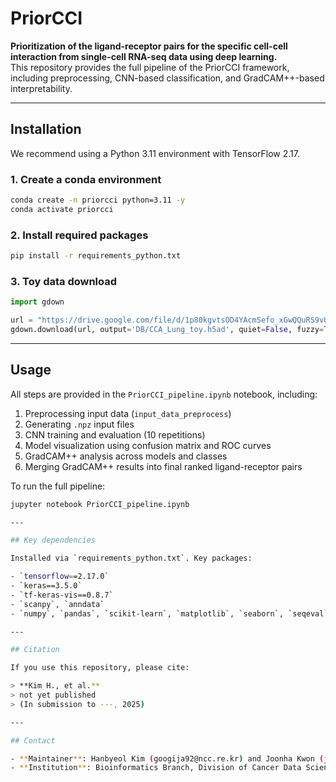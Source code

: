 # PriorCCI

**Prioritization of the ligand-receptor pairs for the specific cell-cell interaction from single-cell RNA-seq data using deep learning.**  
This repository provides the full pipeline of the PriorCCI framework, including preprocessing, CNN-based classification, and GradCAM++-based interpretability.

---

## Installation

We recommend using a Python 3.11 environment with TensorFlow 2.17.

### 1. Create a conda environment
```bash
conda create -n priorcci python=3.11 -y
conda activate priorcci
```

### 2. Install required packages
```bash
pip install -r requirements_python.txt
```

### 3. Toy data download
```python
import gdown

url = "https://drive.google.com/file/d/1p80kgvtsOD4YAcmSefo_xGwQQuRS9vUr/view?usp=drive_link"
gdown.download(url, output='DB/CCA_Lung_toy.h5ad', quiet=False, fuzzy=True)
```
---

## Usage

All steps are provided in the `PriorCCI_pipeline.ipynb` notebook, including:

1. Preprocessing input data (`input_data_preprocess`)
2. Generating `.npz` input files
3. CNN training and evaluation (10 repetitions)
4. Model visualization using confusion matrix and ROC curves
5. GradCAM++ analysis across models and classes
6. Merging GradCAM++ results into final ranked ligand-receptor pairs

To run the full pipeline:

```bash
jupyter notebook PriorCCI_pipeline.ipynb

---

## Key dependencies

Installed via `requirements_python.txt`. Key packages:

- `tensorflow==2.17.0`
- `keras==3.5.0`
- `tf-keras-vis==0.8.7`
- `scanpy`, `anndata`
- `numpy`, `pandas`, `scikit-learn`, `matplotlib`, `seaborn`, `seqeval`

---

## Citation

If you use this repository, please cite:

> **Kim H., et al.**  
> not yet published  
> (In submission to ---, 2025)

---

## Contact

- **Maintainer**: Hanbyeol Kim (googija92@ncc.re.kr) and Joonha Kwon (joon2k@ncc.re.kr)
- **Institution**: Bioinformatics Branch, Division of Cancer Data Science, Research Institute, National Cancer Center
